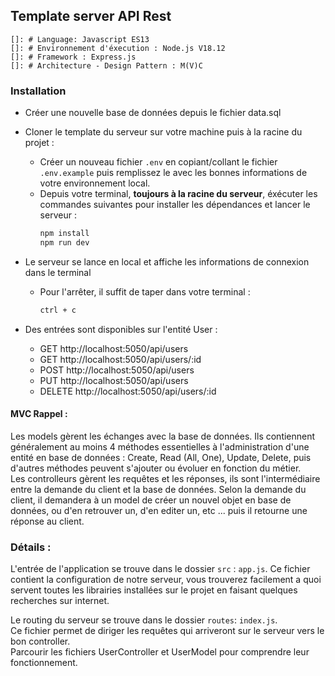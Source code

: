 ## Template server API Rest
    
    []: # Language: Javascript ES13
    []: # Environnement d'éxecution : Node.js V18.12
    []: # Framework : Express.js
    []: # Architecture - Design Pattern : M(V)C

### Installation

- Créer une nouvelle base de données depuis le fichier data.sql
  
- Cloner le template du serveur sur votre machine puis à la racine du projet : 
    - Créer un nouveau fichier `.env` en copiant/collant le fichier `.env.example` puis remplissez le avec les bonnes informations de votre environnement local.
    - Depuis votre terminal, **toujours à la racine du serveur**, éxécuter les commandes suivantes pour installer les dépendances et lancer le serveur :
        ```bash
        npm install
        npm run dev
        ```
- Le serveur se lance en local et affiche les informations de connexion dans le terminal
    - Pour l'arrêter, il suffit de taper dans votre terminal :
        ```bash
        ctrl + c
        ```

- Des entrées sont disponibles sur l'entité User :
    - GET http://localhost:5050/api/users
    - GET http://localhost:5050/api/users/:id
    - POST http://localhost:5050/api/users
    - PUT http://localhost:5050/api/users
    - DELETE http://localhost:5050/api/users/:id



#### MVC Rappel :
Les models gèrent les échanges avec la base de données. Ils contiennent généralement au moins 4 méthodes essentielles à l'administration d'une entité en base de données : Create, Read (All, One), Update, Delete, puis d'autres méthodes peuvent s'ajouter ou évoluer en fonction du métier.
<br>
Les controlleurs gèrent les requêtes et les réponses, ils sont l'intermédiaire entre la demande du client et la base de données. Selon la demande du client, il demandera à un model de créer un nouvel objet en base de données, ou d'en retrouver un, d'en editer un, etc ... puis il retourne une réponse au client.

### Détails :
L'entrée de l'application se trouve dans le dossier `src` : `app.js`.
Ce fichier contient la configuration de notre serveur, vous trouverez facilement a quoi servent toutes les librairies installées sur le projet en faisant quelques recherches sur internet.

Le routing du serveur se trouve dans le dossier `routes`: `index.js`. <br>
Ce fichier permet de diriger les requêtes qui arriveront sur le serveur vers le bon controller. <br>
Parcourir les fichiers UserController et UserModel pour comprendre leur fonctionnement.
